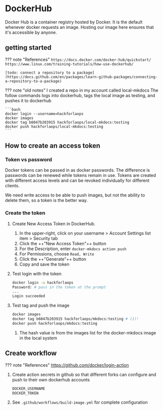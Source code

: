 # DockerHub

Docker Hub is a container registry hosted by Docker. It is the default whenever docker requests an image. Hosting our image here ensures that it's accessible by anyone.

## getting started

??? note "References"
    ```
    https://docs.docker.com/docker-hub/quickstart/
    https://www.linux.com/training-tutorials/how-use-dockerhub/
    ```

    [todo: connect a repository to a package](https://docs.github.com/en/packages/learn-github-packages/connecting-a-repository-to-a-package)

??? note "old notes"
    I created a repo in my account called local-mkdocs
    The follow commands logs into dockerhub, tags the local image as testing, and pushes it to dockerhub

    ```bash
    docker login --username=hackforlaops
    docker images
    docker tag b6047b203915 hackforlaops/local-mkdocs:testing
    docker push hackforlaops/local-mkdocs:testing
    ```

## How to create an access token

### Token vs password

Docker tokens can be passed in as docker passwords. The difference is passwords can be renewed while tokens remain in use. Tokens are created with different access levels and can be revoked individually for different clients.

We need write access to be able to push images, but not the ability to delete them, so a token is the better way.

### Create the token

1. Create New Access Token in DockerHub.

    1. In the upper-right, click on your username > Account Settings list item > Security tab
    1. Click the ++"New Access Token"++ button
    1. For the Description, enter `docker-mkdocs action push`
    1. For Permissions, choose `Read, Write`
    1. Click the ++"Generate"++ button
    1. Copy and save the token

1. Test login with the token

    ```bash
    docker login -u hackforlaops
    Password: # pass in the token at the prompt
    ...
    Login succeeded
    ```

1. Test tag and push the image

    ```bash
    docker images
    docker tag b6047b203915 hackforlaops/mkdocs:testing # (1)!
    docker push hackforlaops/mkdocs:testing
    ```

    1. The hash value is from the images list for the docker-mkdocs image in the local system

## Create workflow

??? note "References"
    https://github.com/docker/login-action

1. Create action secrets in github so that different forks can configure and push to their own dockerhub accounts

    ```bash
    DOCKER_USERNAME
    DOCKER_TOKEN
    ```

1. See `.github/workflows/build-image.yml` for complete configuration
